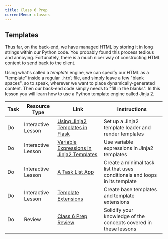 ```yaml
---
title: Class 6 Prep
currentMenu: classes
---
```


## Templates

Thus far, on the back-end, we have managed HTML by storing it in long strings within our Python code. You probably found this process tedious and annoying. Fortunately, there is a much nicer way of constructing HTML content to send back to the client.

Using what's called a *template* engine, we can specify our HTML as a "template" inside a regular `.html` file, and simply leave a few "blank spaces", so to speak, wherever we want to place dynamically-generated content. Then our back-end code simply needs to "fill in the blanks". In this lesson you will learn how to use a Python template engine called Jinja 2.

Task | Resource Type | Link | Instructions
|----|---------------|------|-------------|
Do | Interactive Lesson | [Using Jinja2 Templates in Flask](../../videos/using-jinja/) | Set up a Jinja2 template loader and render templates
Do | Interactive Lesson | [Variable Expressions in Jinja2 Templates](../../videos/jinja-variable-expressions/) | Use variable expressions in Jinja2 templates
Do | Interactive Lesson | [A Task List App](../../videos/task-list/) | Create a minimal task list that uses conditionals and loops in its template
Do | Interactive Lesson | [Template Extensions](../../videos/template-extensions/) | Create base templates and template extensions
Do | Review | [Class 6 Prep Review](review.html) | Solidify your knowledge of the concepts covered in these lessons
